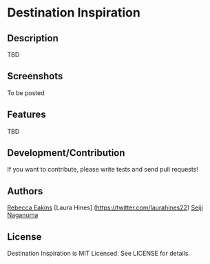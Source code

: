 # Destination Inspiration

## Description

TBD

## Screenshots

To be posted

## Features

TBD

## Development/Contribution

If you want to contribute, please write tests and send pull requests!

## Authors

[Rebecca Eakins](https://twitter.com/rebecca_eakins)
[Laura Hines] (https://twitter.com/laurahines22)
[Seiji Naganuma](https://seijinaganuma.com)

## License

Destination Inspiration is MIT Licensed. See LICENSE for details.
